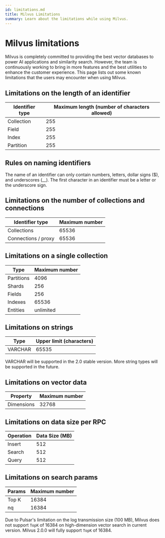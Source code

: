 ```yaml
---
id: limitations.md
title: Milvus Limitations
summary: Learn about the limitations while using Milvus.
---
```

# Milvus limitations

Milvus is completely committed to providing the best vector databases to power AI applications and similarity search. However, the team is continuously working to bring in more features and the best utilities to enhance the customer experience. This page lists out some known limitations that the users may encounter when using Milvus.

## Limitations on the length of an identifier

| Identifier type      | Maximum length (number of characters allowed) |
| ----------- | ----------- |
| Collection      | 255       |
| Field   | 255        |
| Index   | 255        |
| Partition   | 255        |

## Rules on naming identifiers

The name of an identifier can only contain numbers, letters, dollar signs ($), and underscores (__). The first character in an identifier must be a letter or the underscore sign.

## Limitations on the number of collections and connections

| Identifier type      | Maximum number |
| ----------- | ----------- |
| Collections      | 65536       |
| Connections / proxy   | 65536        |

## Limitations on a single collection

| Type      | Maximum number |
| ----------- | ----------- |
| Partitions      | 4096       |
| Shards   | 256        |
| Fields   | 256        |
| Indexes   | 65536        |
| Entities   | unlimited        |

## Limitations on strings 
| Type      | Upper limit (characters) |
| ----------- | ----------- |
| VARCHAR      | 65535       |

<div class="alert note">
VARCHAR will be supported in the 2.0 stable version. More string types will be supported in the future.
</div>


## Limitations on vector data
| Property      | Maximum number |
| ----------- | ----------- |
| Dimensions      | 32768       |

## Limitations on  data size per RPC
| Operation      | Data Size (MB) |
| ----------- | ----------- |
| Insert      | 512       |
| Search   | 512        |
| Query   | 512        |

## Limitations on search params
| Params      | Maximum number |
| ----------- | ----------- |
| Top K      | 16384       |
| nq    | 16384       |

<div class="alert note">
Due to Pulsar's limitation on the log transmission size (100 MB), Milvus does not support <code>TopK</code> of 16384 on high-dimension vector search in current version. Milvus 2.0.0 will fully support <code>TopK</code> of 16384.
</div>
